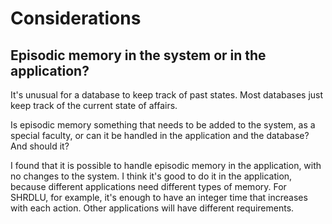 # Considerations

## Episodic memory in the system or in the application?

It's unusual for a database to keep track of past states. Most databases just keep track of the current state of affairs.

Is episodic memory something that needs to be added to the system, as a special faculty, or can it be handled in the application and the database? And should it?

I found that it is possible to handle episodic memory in the application, with no changes to the system. I think it's good to do it in the application, because different applications need different types of memory. For SHRDLU, for example, it's enough to have an integer  time that increases with each action. Other applications will have different requirements.
